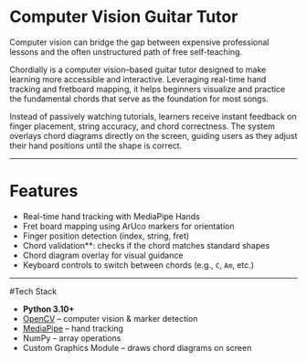 # Computer Vision Guitar Tutor

Computer vision can bridge the gap between expensive professional lessons and the often unstructured path of free self-teaching.

Chordially is a computer vision–based guitar tutor designed to make learning more accessible and interactive. Leveraging real-time hand tracking and fretboard mapping, it helps beginners visualize and practice the fundamental chords that serve as the foundation for most songs.

Instead of passively watching tutorials, learners receive instant feedback on finger placement, string accuracy, and chord correctness. The system overlays chord diagrams directly on the screen, guiding users as they adjust their hand positions until the shape is correct.

---

# Features
- Real-time hand tracking with MediaPipe Hands  
- Fret board mapping using ArUco markers for orientation  
- Finger position detection (index, string, fret)  
- Chord validation**: checks if the chord matches standard shapes  
- Chord diagram overlay for visual guidance  
- Keyboard controls to switch between chords (e.g., `C`, `Am`, etc.)

---

#Tech Stack
- **Python 3.10+**
- [OpenCV](https://opencv.org/) – computer vision & marker detection  
- [MediaPipe](https://developers.google.com/mediapipe) – hand tracking  
- NumPy – array operations  
- Custom Graphics Module – draws chord diagrams on screen  
